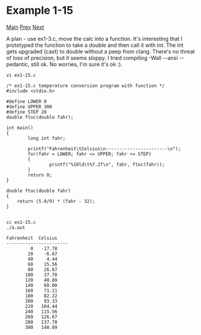 # Example 1-15
[Main](knr.md) [Prev](ex1-14.md) [Next](ex1-16.md)


A plan - use ex1-3.c, move the calc into a function. It's interesting that I prototyped the function to take a double and then call it with int. The int gets upgraded (cast) to double without a peep from clang. There's no threat of loss of precision, but it seems sloppy. I tried compiling -Wall --ansi --pedantic, still ok. No worries, I'm sure it's ok :).

```
vi ex1-15.c 

/* ex1-15.c temperature conversion program with function */
#include <stdio.h>

#define LOWER 0
#define UPPER 300
#define STEP 20
double ftoc(double fahr);

int main()
{
        long int fahr;

        printf("Fahrenheit\tCelsius\n-----------------------\n");
        for(fahr = LOWER; fahr <= UPPER; fahr += STEP)
        {
                printf("%10ld\t%7.2f\n", fahr, ftoc(fahr));
        }
        return 0;
}

double ftoc(double fahr)
{
	return (5.0/9) * (fahr - 32);
}


cc ex1-15.c 
./a.out 

Fahrenheit	Celsius
-----------------------
         0	 -17.78
        20	  -6.67
        40	   4.44
        60	  15.56
        80	  26.67
       100	  37.78
       120	  48.89
       140	  60.00
       160	  71.11
       180	  82.22
       200	  93.33
       220	 104.44
       240	 115.56
       260	 126.67
       280	 137.78
       300	 148.89

```
